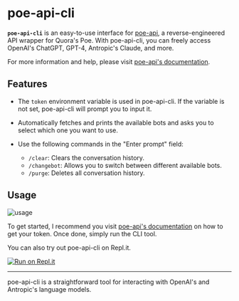 # poe-api-cli

**`poe-api-cli`** is an easy-to-use interface for [poe-api](https://github.com/ading2210/poe-api), a reverse-engineered API wrapper for Quora's Poe. With poe-api-cli, you can freely access OpenAI's ChatGPT, GPT-4, Antropic's Claude, and more.

For more information and help, please visit [poe-api's documentation](https://github.com/ading2210/poe-api#python-poe-api).

## Features

- The `token` environment variable is used in poe-api-cli. If the variable is not set, poe-api-cli will prompt you to input it.
- Automatically fetches and prints the available bots and asks you to select which one you want to use.
- Use the following commands in the "Enter prompt" field:

    - `/clear`: Clears the conversation history.
    - `/changebot`: Allows you to switch between different available bots.
    - `/purge`: Deletes all conversation history.

## Usage

![usage](https://user-images.githubusercontent.com/54255074/236327161-475d07c4-c654-4ef7-a360-268d2685590a.gif)

To get started, I recommend you visit [poe-api's documentation](https://github.com/ading2210/poe-api#finding-your-token) on how to get your token. Once done, simply run the CLI tool.

You can also try out poe-api-cli on Repl.it.

[![Run on Repl.it](https://replit.com/badge/github/riolubruh/poe-api-cli)](https://replit.com/new/github/riolubruh/poe-api-cli)

---

poe-api-cli is a straightforward tool for interacting with OpenAI's and Antropic's language models.
